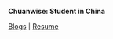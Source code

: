**Chuanwise: Student in China**

[Blogs](https://blogs.chuanwise.cn) | [Resume](https://resume.chuanwise.cn)
